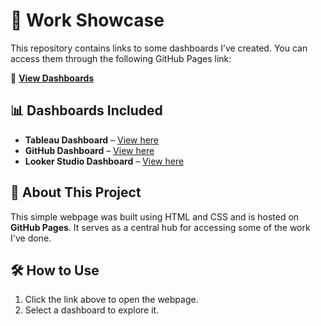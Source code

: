 # 🚀 Work Showcase  

This repository contains links to some dashboards I’ve created. You can access them through the following GitHub Pages link:  

🔗 **[View Dashboards](https://josueyz.github.io/work-showcase/)**  

## 📊 Dashboards Included  
- **Tableau Dashboard** – [View here](https://public.tableau.com/app/profile/josueyanez/viz/Jobapplication-Josue/Dashboard1)  
- **GitHub Dashboard** – [View here](https://josueyz.github.io/lerdo_pub/)
- **Looker Studio Dashboard** – [View here](https://lookerstudio.google.com/reporting/c09e7fd3-8f74-4e75-bbd8-703b527b881a) 

## 🔧 About This Project  
This simple webpage was built using HTML and CSS and is hosted on **GitHub Pages**. It serves as a central hub for accessing some of the work I've done. 

## 🛠 How to Use  
1. Click the link above to open the webpage.  
2. Select a dashboard to explore it.  

